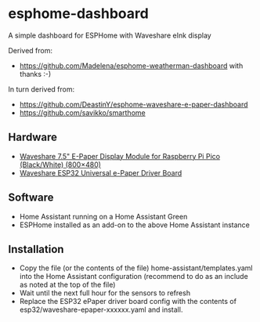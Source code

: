 # esphome-dashboard
A simple dashboard for ESPHome with Waveshare eInk display

Derived from:
- https://github.com/Madelena/esphome-weatherman-dashboard with thanks :-)

In turn derived from:
- https://github.com/DeastinY/esphome-waveshare-e-paper-dashboard
- https://github.com/savikko/smarthome

## Hardware

- [Waveshare 7.5" E-Paper Display Module for Raspberry Pi Pico (Black/White) (800×480)](https://thepihut.com/products/7-5-e-paper-display-module-for-raspberry-pi-pico-black-white-800x480)
- [Waveshare ESP32 Universal e-Paper Driver Board](https://thepihut.com/products/esp32-universal-e-paper-driver-board)

## Software

- Home Assistant running on a Home Assistant Green
- ESPHome installed as an add-on to the above Home Assistant instance

## Installation

- Copy the file (or the contents of the file) home-assistant/templates.yaml into the Home Assistant configuration (recommend to do as an include as noted at the top of the file)
- Wait until the next full hour for the sensors to refresh
- Replace the ESP32 ePaper driver board config with the contents of esp32/waveshare-epaper-xxxxxx.yaml and install.


